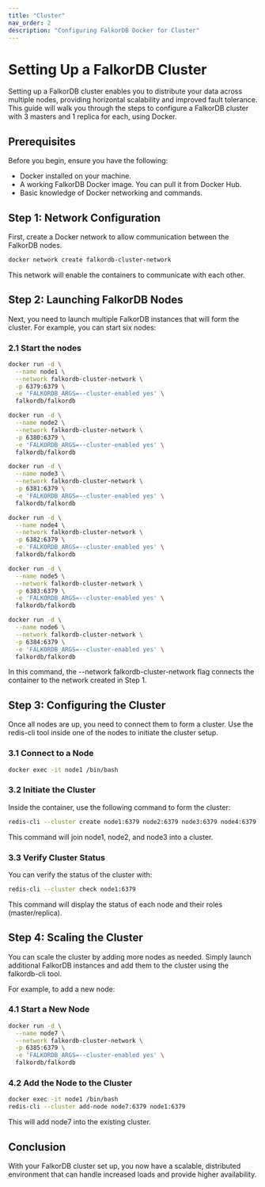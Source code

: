```yaml
---
title: "Cluster"
nav_order: 2
description: "Configuring FalkorDB Docker for Cluster"
---
```


# Setting Up a FalkorDB Cluster

Setting up a FalkorDB cluster enables you to distribute your data across multiple nodes, providing horizontal scalability and improved fault tolerance. This guide will walk you through the steps to configure a FalkorDB cluster with 3 masters and 1 replica for each, using Docker.

## Prerequisites

Before you begin, ensure you have the following:

* Docker installed on your machine.
* A working FalkorDB Docker image. You can pull it from Docker Hub.
* Basic knowledge of Docker networking and commands.

## Step 1: Network Configuration

First, create a Docker network to allow communication between the FalkorDB nodes.

```bash
docker network create falkordb-cluster-network
```

This network will enable the containers to communicate with each other.

## Step 2: Launching FalkorDB Nodes

Next, you need to launch multiple FalkorDB instances that will form the cluster. For example, you can start six nodes:

### 2.1 Start the nodes

```bash
docker run -d \
  --name node1 \
  --network falkordb-cluster-network \
  -p 6379:6379 \
  -e 'FALKORDB_ARGS=--cluster-enabled yes' \
  falkordb/falkordb
```

```bash
docker run -d \
  --name node2 \
  --network falkordb-cluster-network \
  -p 6380:6379 \
  -e 'FALKORDB_ARGS=--cluster-enabled yes' \
  falkordb/falkordb
```

```bash
docker run -d \
  --name node3 \
  --network falkordb-cluster-network \
  -p 6381:6379 \
  -e 'FALKORDB_ARGS=--cluster-enabled yes' \
  falkordb/falkordb
```

```bash
docker run -d \
  --name node4 \
  --network falkordb-cluster-network \
  -p 6382:6379 \
  -e 'FALKORDB_ARGS=--cluster-enabled yes' \
  falkordb/falkordb
```

```bash
docker run -d \
  --name node5 \
  --network falkordb-cluster-network \
  -p 6383:6379 \
  -e 'FALKORDB_ARGS=--cluster-enabled yes' \
  falkordb/falkordb
```

```bash
docker run -d \
  --name node6 \
  --network falkordb-cluster-network \
  -p 6384:6379 \
  -e 'FALKORDB_ARGS=--cluster-enabled yes' \
  falkordb/falkordb
```

In this command, the --network falkordb-cluster-network flag connects the container to the network created in Step 1.

## Step 3: Configuring the Cluster

Once all nodes are up, you need to connect them to form a cluster. Use the redis-cli tool inside one of the nodes to initiate the cluster setup.

### 3.1 Connect to a Node

```bash
docker exec -it node1 /bin/bash
```

### 3.2 Initiate the Cluster

Inside the container, use the following command to form the cluster:

```bash
redis-cli --cluster create node1:6379 node2:6379 node3:6379 node4:6379 node5:6379 node6:6379 --cluster-replicas 1
```

This command will join node1, node2, and node3 into a cluster.

### 3.3 Verify Cluster Status

You can verify the status of the cluster with:

```bash
redis-cli --cluster check node1:6379
```
This command will display the status of each node and their roles (master/replica).

## Step 4: Scaling the Cluster

You can scale the cluster by adding more nodes as needed. Simply launch additional FalkorDB instances and add them to the cluster using the falkordb-cli tool.

For example, to add a new node:

### 4.1 Start a New Node

```bash
docker run -d \
  --name node7 \
  --network falkordb-cluster-network \
  -p 6385:6379 \
  -e 'FALKORDB_ARGS=--cluster-enabled yes' \
  falkordb/falkordb
```

### 4.2 Add the Node to the Cluster

```bash
docker exec -it node1 /bin/bash
redis-cli --cluster add-node node7:6379 node1:6379
```

This will add node7 into the existing cluster.

## Conclusion

With your FalkorDB cluster set up, you now have a scalable, distributed environment that can handle increased loads and provide higher availability. 